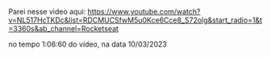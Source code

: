 Parei nesse video aqui:
https://www.youtube.com/watch?v=NL517HcTKDc&list=RDCMUCSfwM5u0Kce6Cce8_S72olg&start_radio=1&t=3360s&ab_channel=Rocketseat


no tempo 1:06:60 do vídeo, na data 10/03/2023